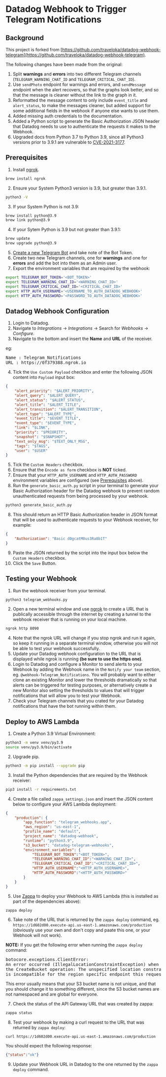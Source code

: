 # Datadog Webhook to Trigger Telegram Notifications

## Background

This project is forked from
[https://github.com/traveloka/datadog-webhook-telegram](https://github.com/traveloka/datadog-webhook-telegram).

The following changes have been made from the original:

1. Split **warnings** and **errors** into two different Telegram channels
(`TELEGRAM_WARNING_CHAT_ID` and `TELEGRAM_CRITICAL_CHAT_ID`).
2. Use `sendPhoto` endpoint for warnings and errors, and
`sendMessage` endpoint when the alert recovers, so that the
graphs look better, and so that the message is cleaner without
the link to the graph in it.
3. Reformatted the message content to only include `event_title`
and `alert_status`, to make the messages cleaner, but added
support for some additional fields in the webhook if anyone else
wants to use them.
4. Added missing auth credentials to the documentation.
5. Added a Python script to generate the Basic Authorization JSON header
that Datadog needs to use to authenticate the requests it makes to the
Webhook.
6. Upgraded docs from Python 3.7 to Python 3.9, since all Python3 versions
prior to 3.9.1 are vulnerable to
[CVE-2021-3177](https://cve.mitre.org/cgi-bin/cvename.cgi?name=CVE-2021-3177).

## Prerequisites

1. Install [ngrok](https://ngrok.com/).
```bash
brew install ngrok
```
2. Ensure your System Python3 version is 3.9, but greater than 3.9.1.
```bash
python3 -V
```
3. If your System Python is not 3.9:
```bash
brew install python@3.9
brew link python@3.9
```
4. If your Sytem Python is 3.9 but not greater than 3.9.1:
```bash
brew update
brew upgrade python@3.9
```
5. [Create a new Telegram Bot](https://core.telegram.org/bots#creating-a-new-bot)
and take note of the Bot Token.
6. Create two new Telegram channels, one for **warnings** and one for
**errors** and add the bot into them as an Admin user.
7. Export the environment variables that are required by the webhook:
```bash
export TELEGRAM_BOT_TOKEN='<BOT_TOKEN>'
export TELEGRAM_WARNING_CHAT_ID='<WARNING_CHAT_ID>'
export TELEGRAM_CRITICAL_CHAT_ID='<CRITICAL_CHAT_ID>'
export HTTP_AUTH_USERNAME='<USERNAME_TO_AUTH_DATADOG_WEBHOOK>'
export HTTP_AUTH_PASSWORD='<PASSWORD_TO_AUTH_DATADOG_WEBHOOK>'
```

## Datadog Webhook Configuration

1. Login to Datadog.
2. Navigate to *Integrations* -> *Integrations* -> Search for *Webhooks* -> *Configure*.
3. Navigate to the bottom and insert the **Name** and **URL** of the receiver.

eg:
<pre>
Name : Telegram_Notifications
URL : https://0f379388.ngrok.io
</pre>
4. Tick the `Use Custom Payload` checkbox and enter the following JSON content
into `Payload` input box:
```json
{
    "alert_priority": "$ALERT_PRIORITY",
    "alert_query": "$ALERT_QUERY",
    "alert_status": "$ALERT_STATUS",
    "alert_title": "$ALERT_TITLE",
    "alert_transition": "$ALERT_TRANSITION",
    "alert_type": "$ALERT_TYPE",
    "event_title": "$EVENT_TITLE",
    "event_type": "$EVENT_TYPE",
    "link": "$LINK",
    "priority": "$PRIORITY",
    "snapshot": "$SNAPSHOT",
    "text_only_msg": "$TEXT_ONLY_MSG",
    "tags": "$TAGS",
    "user": "$USER"
}
```
5. Tick the `Custom Headers` checkbox.
6. Ensure that the `Encode as form` checkbox is **NOT** ticked.
7. Ensure that your `HTTP_AUTH_USERNAME` and `HTTP_AUTH_PASSWORD`
environment variables are configured (see [Prerequisites](#Prerequisites) above).
8. Run the `generate_basic_auth.py` script in your terminal to generate
your Basic Authorization header for the Datadog webhook to prevent random
unauthenticated requests from being processed by your webhook.
```bash
python3 generate_basic_auth.py
```
8. This should return an HTTP Basic Authorization header in JSON format
that will be used to authenticate requests to your Webhook receiver,
for example:
```json
{
    "Authorization": "Basic d0gcatM0us3Ra8b1T"
}
```
9. Paste the JSON returned by the script into the input box below the
`Custom Headers` checkbox.
10. Click the `Save` Button.

## Testing your Webhook

1. Run the webhook receiver from your terminal.
```bash
python3 telegram_webhooks.py
```
2. Open a new terminal window and use [ngrok](https://ngrok.com/) to create
a URL that is publically accessible through the internet by creating a tunnel
to the webhook receiver that is running on your local machine.
```bash
ngrok http 8090
```
4. Note that the ngrok URL will change if you stop ngrok and run it again,
   so keep it running in a separate terminal window, otherwise you will not
   be able to test your webhook successfully.
5. Update your Datadog webhook configuration to the URL that is displayed
while ngrok is running **(be sure to use the https one)**.
6. Login to Datadog and configure a Monitor to send alerts to your Webhook
by adding the Webhook name in the `Notify your team` section,
eg. `@webhook-Telegram_Notifications`.  You will probably want to either
clone an existing Monitor and lower the thresholds dramatically so
that alerts can be triggered for testing purposes, or alternatively create
a new Monitor also setting the thresholds to values that will trigger
notifications that will allow you to test your Webhook.
7. Check your Telegram channels that you crated for your Datadog notifications
that have the bot running within them.

## Deploy to AWS Lambda

1. Create a Python 3.9 Virtual Environment:
```bash
python3 -m venv venv/py3.9
source venv/py3.9/bin/activate
```
2. Upgrade pip.
```bash
python3 -m pip install --upgrade pip
```
3. Install the Python dependencies that are required by the Webhook receiver:
```bash
pip3 install -r requirements.txt
```
4. Create a file called `zappa_settings.json` and insert the JSON content below
to configure your AWS Lambda deployment:
```json
{
    "production": {
        "app_function": "telegram_webhooks.app",
        "aws_region": "us-east-1",
        "profile_name": "default",
        "project_name": "datadog-webhook",
        "runtime": "python3.9",
        "s3_bucket": "datadog-telegram-webhooks",
        "environment_variables": {
            "TELEGRAM_BOT_TOKEN":"<BOT_TOKEN>",
            "TELEGRAM_WARNING_CHAT_ID":"<WARNING_CHAT_ID>",
            "TELEGRAM_CRITICAL_CHAT_ID":"<CRITICAL_CHAT_ID>",
            "HTTP_AUTH_USERNAME":"<HTTP_AUTH_USERNAME>",
            "HTTP_AUTH_PASSWORD":"<HTTP_AUTH_PASSWORD>"
        }
    }
}
```
5. Use [Zappa](https://github.com/Zappa/Zappa) to deploy your Webhook
to AWS Lambda (this is installed as part of the dependencies above):
```bash
zappa deploy
```
6. Take note of the URL that is returned by the `zappa deploy` command,
eg. `https://1d602d00.execute-api.us-east-1.amazonaws.com/production`
   (obviously use your own and don't copy and paate this one, or your
Webhook will not work).

**NOTE:** If you get the following error when running the `zappa deploy` command:

<pre>
botocore.exceptions.ClientError:
An error occurred (IllegalLocationConstraintException) when calling
the CreateBucket operation: The unspecified location constraint
is incompatible for the region specific endpoint this request was sent to.
</pre>

This error usually means that your S3 bucket name is not unique, and that you
should change it to something different, since the S3 bucket names are not
namespaced and are global for everyone.

7. Check the status of the API Gateway URL that was created by zappa:
```bash
zappa status
```
8. Test your webhook by making a curl request to the URL that was returned
by `zappa deploy`:
```
curl https://1d602d00.execute-api.us-east-1.amazonaws.com/production
```
You should expect the following response:
```json
{"status":"ok"}
```
9. Update your Webhook URL in Datadog to the one returned by the
`zappa deploy` command.

